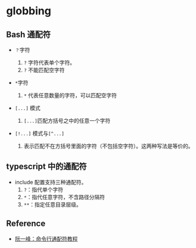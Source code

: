 # globbing 


## Bash 通配符
- `？`字符
  1. `?` 字符代表单个字符。
  2. `?` 不能匹配空字符

- `*`字符
  1. `*` 代表任意数量的字符，可以匹配空字符

- `[...]` 模式
  1. `[...]`匹配方括号之中的任意一个字符

- `[!...]` 模式与`[^...]` 
  1. 表示匹配不在方括号里面的字符（不包括空字符）。这两种写法是等价的。


## typescript 中的通配符
- include 配置支持三种通配符。
  1. `?`：指代单个字符
  2. `*`：指代任意字符，不含路径分隔符
  3. `**`：指定任意目录层级。


## Reference
- [阮一峰：命令行通配符教程](https://www.ruanyifeng.com/blog/2018/09/bash-wildcards.html)